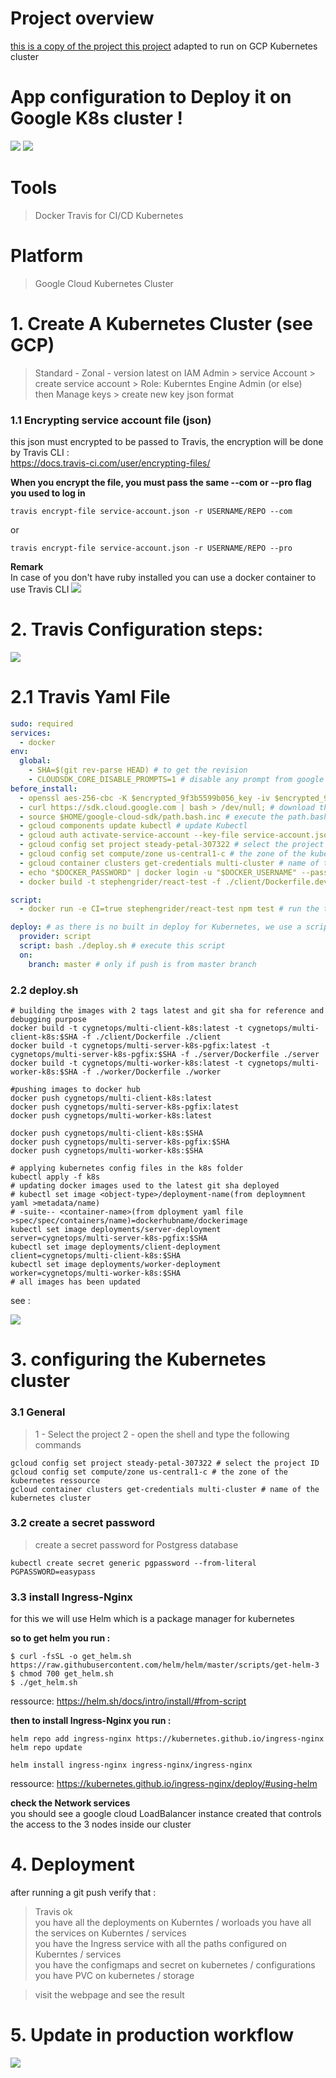# Project overview
[this is a copy of the project this project](https://github.com/Abdelgo/Docker_Kubernetes/tree/master/multi-container_K8s_project) adapted to run on GCP Kubernetes cluster
# App configuration to Deploy it on Google K8s cluster !

<img src="photos/0.png">
<img src="photos/1.png">

# Tools
> Docker
> Travis for CI/CD
> Kubernetes

# Platform
> Google Cloud Kubernetes Cluster

# 1. Create A Kubernetes Cluster (see GCP)
> Standard - Zonal - version latest
> on IAM Admin > service Account > create service account > Role: Kuberntes Engine Admin (or else)  
> then Manage keys > create new key json format  

### 1.1 Encrypting service account file (json)
this json must encrypted to be passed to Travis, the encryption will be done by Travis CLI :  
https://docs.travis-ci.com/user/encrypting-files/

**When you encrypt the file, you must pass the same --com or --pro flag you used to log in**
```shell
travis encrypt-file service-account.json -r USERNAME/REPO --com
``` 
or  
```shell
travis encrypt-file service-account.json -r USERNAME/REPO --pro
```

**Remark**  
In case of you don't have ruby installed you can use a docker container to use Travis CLI
<img src="photos/3.png"> 

# 2. Travis Configuration steps: 

<img src="photos/2.png">  

# 2.1 Travis Yaml File

```YAML
sudo: required
services:
  - docker
env:
  global:
    - SHA=$(git rev-parse HEAD) # to get the revision
    - CLOUDSDK_CORE_DISABLE_PROMPTS=1 # disable any prompt from google SDK
before_install:
  - openssl aes-256-cbc -K $encrypted_9f3b5599b056_key -iv $encrypted_9f3b5599b056_iv -in service-account.json.enc -out service-account.json -d # decryption to get the service-account.json to be placed in our root project directory
  - curl https://sdk.cloud.google.com | bash > /dev/null; # download the SDK inside /dev/null
  - source $HOME/google-cloud-sdk/path.bash.inc # execute the path.bash.inc
  - gcloud components update kubectl # update Kubectl
  - gcloud auth activate-service-account --key-file service-account.json # authenticate to the GCP account
  - gcloud config set project steady-petal-307322 # select the project ID
  - gcloud config set compute/zone us-central1-c # the zone of the kubernetes ressource
  - gcloud container clusters get-credentials multi-cluster # name of the kubernetes cluster
  - echo "$DOCKER_PASSWORD" | docker login -u "$DOCKER_USERNAME" --password-stdin # connect to docker account (env var)
  - docker build -t stephengrider/react-test -f ./client/Dockerfile.dev ./client # build the client image in github repo to use it for test

script:
  - docker run -e CI=true stephengrider/react-test npm test # run the tests

deploy: # as there is no built in deploy for Kubernetes, we use a script
  provider: script
  script: bash ./deploy.sh # execute this script
  on:
    branch: master # only if push is from master branch
```


### 2.2 deploy.sh

```shell
# building the images with 2 tags latest and git sha for reference and debugging purpose
docker build -t cygnetops/multi-client-k8s:latest -t cygnetops/multi-client-k8s:$SHA -f ./client/Dockerfile ./client
docker build -t cygnetops/multi-server-k8s-pgfix:latest -t cygnetops/multi-server-k8s-pgfix:$SHA -f ./server/Dockerfile ./server
docker build -t cygnetops/multi-worker-k8s:latest -t cygnetops/multi-worker-k8s:$SHA -f ./worker/Dockerfile ./worker

#pushing images to docker hub
docker push cygnetops/multi-client-k8s:latest
docker push cygnetops/multi-server-k8s-pgfix:latest
docker push cygnetops/multi-worker-k8s:latest

docker push cygnetops/multi-client-k8s:$SHA
docker push cygnetops/multi-server-k8s-pgfix:$SHA
docker push cygnetops/multi-worker-k8s:$SHA

# applying kubernetes config files in the k8s folder
kubectl apply -f k8s
# updating docker images used to the latest git sha deployed
# kubectl set image <object-type>/deployment-name(from deploymnent yaml >metadata/name) 
# -suite-- <container-name>(from dployment yaml file >spec/spec/containers/name)=dockerhubname/dockerimage
kubectl set image deployments/server-deployment server=cygnetops/multi-server-k8s-pgfix:$SHA
kubectl set image deployments/client-deployment client=cygnetops/multi-client-k8s:$SHA
kubectl set image deployments/worker-deployment worker=cygnetops/multi-worker-k8s:$SHA
# all images has been updated
```
see :  

<img src="photos/4.png">  

# 3. configuring the Kubernetes cluster
### 3.1 General
> 1 - Select the project
> 2 - open the shell and type the following commands

```shell
gcloud config set project steady-petal-307322 # select the project ID
gcloud config set compute/zone us-central1-c # the zone of the kubernetes ressource
gcloud container clusters get-credentials multi-cluster # name of the kubernetes cluster
```
### 3.2 create a secret password
> create a secret password for Postgress database
```linux
kubectl create secret generic pgpassword --from-literal PGPASSWORD=easypass
```

### 3.3 install Ingress-Nginx
for this we will use Helm which is a package manager for kubernetes  

**so to get helm you run :**  
```shell
$ curl -fsSL -o get_helm.sh https://raw.githubusercontent.com/helm/helm/master/scripts/get-helm-3
$ chmod 700 get_helm.sh
$ ./get_helm.sh
```
ressource: https://helm.sh/docs/intro/install/#from-script

**then to install Ingress-Nginx you run :**  
```shell
helm repo add ingress-nginx https://kubernetes.github.io/ingress-nginx
helm repo update

helm install ingress-nginx ingress-nginx/ingress-nginx
```
ressource: https://kubernetes.github.io/ingress-nginx/deploy/#using-helm

**check the Network services**  
you should see a google cloud LoadBalancer instance created that controls the access to the 3 nodes inside our cluster  


# 4. Deployment
after running a git push verify that :  
> Travis ok  
> you have all the deployments on Kuberntes / worloads
> you have all the services on Kuberntes / services  
> you have the Ingress service with all the paths configured on Kuberntes / services  
> you have the configmaps and secret on kubernetes / configurations  
> you have PVC on kubernetes / storage  

> visit the webpage and see the result  

# 5. Update in production workflow
<img src="photos/5.png">  
